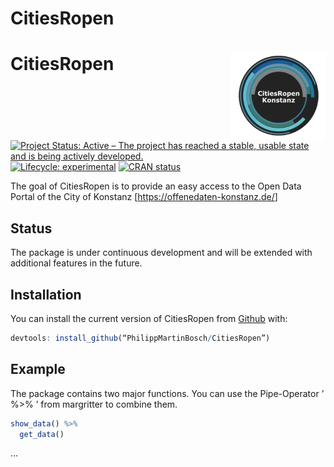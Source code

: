 CitiesRopen
================

<!-- README.md is generated from README.Rmd. Please edit that file -->

# CitiesRopen <img src='man/figures/logo.png' align="right" height="139" />

<!-- badges: start -->

[![Project Status: Active – The project has reached a stable, usable
state and is being actively
developed.](http://www.repostatus.org/badges/latest/active.svg)](http://www.repostatus.org/#active)
[![Lifecycle:
experimental](https://img.shields.io/badge/lifecycle-experimental-orange.svg)](https://www.tidyverse.org/lifecycle/#experimental)
[![CRAN
status](https://www.r-pkg.org/badges/version/CitiesRopen)](https://CRAN.R-project.org/package=CitiesRopen)
<!-- badges: end -->

The goal of CitiesRopen is to provide an easy access to the Open Data
Portal of the City of Konstanz \[<https://offenedaten-konstanz.de/>\]

## Status

The package is under continuous development and will be extended with
additional features in the future.

## Installation

You can install the current version of CitiesRopen from
[Github](https://github.com/PhilippMartinBosch/CitiesRopen) with:

``` r
devtools: install_github(“PhilippMartinBosch/CitiesRopen”)
```

## Example

The package contains two major functions. You can use the Pipe-Operator
’ %\>% ’ from margritter to combine them.

``` r
show_data() %>% 
  get_data() 
```

…
